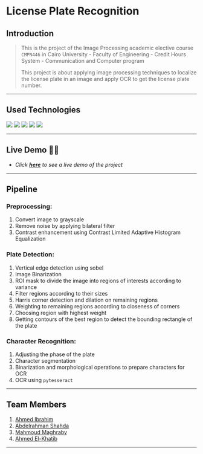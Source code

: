 # License Plate Recognition

## Introduction

> This is the project of the Image Processing academic elective course `CMPN446` in Cairo University - Faculty of Engineering - Credit Hours System - Communication and Computer program
>
> This project is about applying image processing techniques to localize the license plate in an image and apply OCR to get the license plate number.

***

## Used Technologies

<img src="https://img.shields.io/badge/python-3670A0?style=for-the-badge&logo=python&logoColor=ffdd54"> <img src="https://img.shields.io/badge/numpy-%23013243.svg?style=for-the-badge&logo=numpy&logoColor=white"> <img src="https://img.shields.io/badge/SciPy-%230C55A5.svg?style=for-the-badge&logo=scipy&logoColor=%white"> <img src="https://img.shields.io/badge/opencv-%23white.svg?style=for-the-badge&logo=opencv&logoColor=white"> <img src="https://img.shields.io/badge/scikit--image-%23F7931E.svg?style=for-the-badge&logo=scipy&logoColor=white">

***

## Live Demo :man_technologist:

- *Click [**<u>here</u>**](https://share.streamlit.io/ahmedibrahimabdellatif/licenseplaterecognition/main/main.py) to see a live demo of the project*

***

## Pipeline

### Preprocessing:

1. Convert image to grayscale
2. Remove noise by applying bilateral filter
3. Contrast enhancement using Contrast Limited Adaptive Histogram Equalization

### Plate Detection:

1. Vertical edge detection using sobel
2. Image Binarization
3. ROI mask to divide the image into regions of interests according to variance
4. Filter regions according to their sizes
5. Harris corner detection and dilation on remaining regions
6. Weighting to remaining regions according to closeness of corners
7. Choosing region with highest weight
8. Getting contours of the best region to detect the bounding rectangle of the plate

### Character Recognition:

1. Adjusting the phase of the plate
2. Character segmentation
3. Binarization and morphological operations to prepare characters for OCR
4. OCR using `pytesseract`

***

## Team Members

1. [Ahmed Ibrahim](https://github.com/AhmedIbrahimAbdellatif)
2. [Abdelrahman Shahda](https://github.com/Abdelrahman-Shahda)
3. [Mahmoud Maghraby](https://github.com/memaghraby)
4. [Ahmed El-Khatib](https://github.com/ahmedelkhatib99)

***

